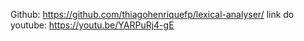 Github: https://github.com/thiagohenriquefp/lexical-analyser/
link do youtube: https://youtu.be/YARPuRj4-gE